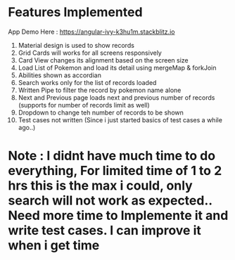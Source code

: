 # Features Implemented

App Demo Here : https://angular-ivy-k3hu1m.stackblitz.io

1. Material design is used to show records
1. Grid Cards will works for all screens responsively
1. Card View changes its alignment based on the screen size
1. Load List of Pokemon and load its detail using mergeMap & forkJoin
1. Abilities shown as accordian
1. Search works only for the list of records loaded
1. Written Pipe to filter the record by pokemon name alone
1. Next and Previous page loads next and previous number of records (supports for number of records limit as well)
1. Dropdown to change teh number of records to be shown
1. Test cases not written (Since i just started basics of test cases a while ago..)

# Note : I didnt have much time to do everything, For limited time of 1 to 2 hrs this is the max i could, only search will not work as expected.. Need more time to Implemente it and write test cases. I can improve it when i get time
